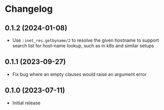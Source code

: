 # Changelog

## 0.1.2 (2024-01-08)
  * Use `:inet_res.getbyname/2` to resolve the given hostname to support search list for host-name lookup, such as in k8s and similar setups

## 0.1.1 (2023-09-27)
  * Fix bug where an empty clauses would raise an argument error

## 0.1.0 (2023-07-11)
  * Initial release